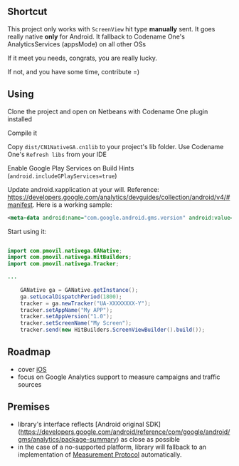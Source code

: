 ## Shortcut
This project only works with `ScreenView` hit type **manually** sent. It goes really native **only** for Android. It fallback to Codename One's AnalyticsServices (appsMode) on all other OSs

If it meet you needs, congrats, you are really lucky.

If not, and you have some time, contribute =)

## Using
Clone the project and open on Netbeans with Codename One plugin installed

Compile it

Copy `dist/CN1NativeGA.cn1lib` to your project's lib folder. Use Codename One's `Refresh libs` from your IDE

Enable Google Play Services on Build Hints (`android.includeGPlayServices=true`)

Update android.xapplication at your will. Reference: https://developers.google.com/analytics/devguides/collection/android/v4/#manifest. Here is a working sample:
```xml
<meta-data android:name="com.google.android.gms.version" android:value="@integer/google_play_services_version" /><receiver android:name="com.google.android.gms.analytics.AnalyticsReceiver" android:enabled="true"><intent-filter><action android:name="com.google.android.gms.analytics.ANALYTICS_DISPATCH" /></intent-filter></receiver><service android:name="com.google.android.gms.analytics.AnalyticsService" android:enabled="true" android:exported="false"/><receiver android:name="com.google.android.gms.analytics.CampaignTrackingReceiver" android:exported="true"><intent-filter><action android:name="com.android.vending.INSTALL_REFERRER" /></intent-filter></receiver>
```

Start using it:
```java

import com.pmovil.nativega.GANative;
import com.pmovil.nativega.HitBuilders;
import com.pmovil.nativega.Tracker;

...
        
    GANative ga = GANative.getInstance();
    ga.setLocalDispatchPeriod(1800);
    tracker = ga.newTracker("UA-XXXXXXXX-Y");
    tracker.setAppName("My APP");
    tracker.setAppVersion("1.0");
    tracker.setScreenName("My Screen");
    tracker.send(new HitBuilders.ScreenViewBuilder().build());

```

## Roadmap
* cover [iOS](https://developers.google.com/analytics/devguides/collection/ios/v3/)
* focus on Google Analytics support to measure campaigns and traffic sources

## Premises
* library's interface reflects [Android original SDK] (https://developers.google.com/android/reference/com/google/android/gms/analytics/package-summary) as close as possible
* in the case of a no-supported platform, library will fallback to an implementation of [Measurement Protocol](https://developers.google.com/analytics/devguides/collection/protocol/v1/?hl=pt-br) automatically.
